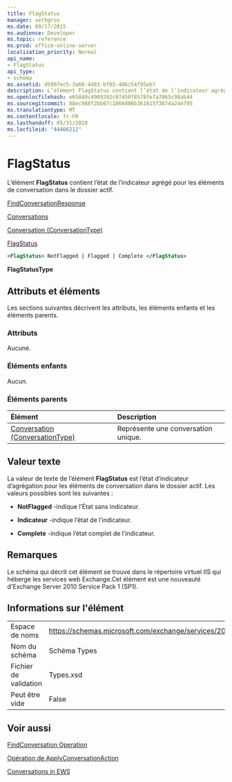 ```yaml
---
title: FlagStatus
manager: sethgros
ms.date: 09/17/2015
ms.audience: Developer
ms.topic: reference
ms.prod: office-online-server
localization_priority: Normal
api_name:
- FlagStatus
api_type:
- schema
ms.assetid: d5907ec5-3a60-4d83-bf85-406c54f95eb7
description: L’élément FlagStatus contient l’état de l’indicateur agrégé pour les éléments de conversation dans le dossier actif.
ms.openlocfilehash: e65849c4909292c07450f8578fe7a7065c98ab44
ms.sourcegitcommit: 88ec988f2bb67c1866d06b361615f3674a24e795
ms.translationtype: MT
ms.contentlocale: fr-FR
ms.lasthandoff: 05/31/2020
ms.locfileid: "44466212"
---
```

# <a name="flagstatus"></a>FlagStatus

L’élément **FlagStatus** contient l’état de l’indicateur agrégé pour les éléments de conversation dans le dossier actif. 
  
[FindConversationResponse](findconversationresponse.md)
  
[Conversations](conversations-ex15websvcsotherref.md)
  
[Conversation (ConversationType)](conversation-conversationtype.md)
  
[FlagStatus](flagstatus.md)
  
```XML
<FlagStatus> NotFlagged | Flagged | Complete </FlagStatus>
```

 **FlagStatusType**
## <a name="attributes-and-elements"></a>Attributs et éléments

Les sections suivantes décrivent les attributs, les éléments enfants et les éléments parents.
  
### <a name="attributes"></a>Attributs

Aucune.
  
### <a name="child-elements"></a>Éléments enfants

Aucun.
  
### <a name="parent-elements"></a>Éléments parents

|**Élément**|**Description**|
|:-----|:-----|
|[Conversation (ConversationType)](conversation-conversationtype.md) <br/> |Représente une conversation unique.  <br/> |
   
## <a name="text-value"></a>Valeur texte

La valeur de texte de l’élément **FlagStatus** est l’état d’indicateur d’agrégation pour les éléments de conversation dans le dossier actif. Les valeurs possibles sont les suivantes : 
  
- **NotFlagged** -indique l’État sans indicateur. 
    
- **Indicateur** -indique l’état de l’indicateur. 
    
- **Complete** -indique l’état complet de l’indicateur. 
    
## <a name="remarks"></a>Remarques

Le schéma qui décrit cet élément se trouve dans le répertoire virtuel IIS qui héberge les services web Exchange.Cet élément est une nouveauté d'Exchange Server 2010 Service Pack 1 (SP1).
  
## <a name="element-information"></a>Informations sur l'élément

|||
|:-----|:-----|
|Espace de noms  <br/> |https://schemas.microsoft.com/exchange/services/2006/types  <br/> |
|Nom du schéma  <br/> |Schéma Types  <br/> |
|Fichier de validation  <br/> |Types.xsd  <br/> |
|Peut être vide  <br/> |False  <br/> |
   
## <a name="see-also"></a>Voir aussi



[FindConversation Operation](findconversation-operation.md)
  
[Opération de ApplyConversationAction](applyconversationaction-operation.md)


[Conversations in EWS](https://msdn.microsoft.com/library/91e64629-db6c-4c94-9dcb-d386232e8467%28Office.15%29.aspx)

